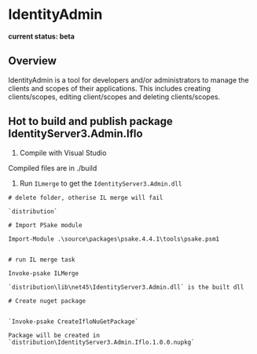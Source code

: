 IdentityAdmin
============================

**current status: beta**

## Overview ##

IdentityAdmin is a tool for developers and/or administrators to manage the clients and scopes of their applications. This includes creating clients/scopes, editing client/scopes and deleting clients/scopes. 

## Hot to build and publish package IdentityServer3.Admin.Iflo

 1. Compile with Visual Studio
 
 Compiled files are in ./build
 
 1. Run `ILmerge` to get the `IdentityServer3.Admin.dll`
 
````
# delete folder, otherise IL merge will fail

`distribution`

# Import PSake module

Import-Module .\source\packages\psake.4.4.1\tools\psake.psm1


# run IL merge task

Invoke-psake ILMerge

`distribution\lib\net45\IdentityServer3.Admin.dll` is the built dll

# Create nuget package

 
`Invoke-psake CreateIfloNuGetPackage`

Package will be created in `distribution\IdentityServer3.Admin.Iflo.1.0.0.nupkg`

